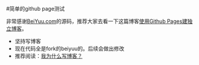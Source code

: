 #简单的github page测试

非常感谢[BeiYuu.com](http://beiyuu.com)的源码，推荐大家去看一下这篇博客[使用Github Pages建独立博客](http://beiyuu.com/github-pages/)。

* 坚持写博客
* 现在代码全是fork的beiyuu的。后续会做出修改
* 推荐阅读：[我为什么写博客？](http://beiyuu.com/why-blog/)

